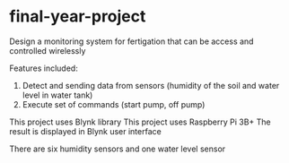 # final-year-project
Design a monitoring system for fertigation that can be access and controlled wirelessly

Features included:
1) Detect and sending data from sensors (humidity of the soil and water level in water tank)
2) Execute set of commands (start pump, off pump)

This project uses Blynk library
This project uses Raspberry Pi 3B+
The result is displayed in Blynk user interface

There are six humidity sensors and one water level sensor
